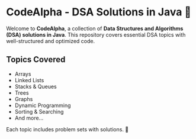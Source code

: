 # **CodeAlpha - DSA Solutions in Java 🚀**  

Welcome to **CodeAlpha**, a collection of **Data Structures and Algorithms (DSA) solutions in Java**. This repository covers essential DSA topics with well-structured and optimized code.  

## **Topics Covered**  
- Arrays  
- Linked Lists  
- Stacks & Queues  
- Trees  
- Graphs  
- Dynamic Programming  
- Sorting & Searching  
- And more...  

Each topic includes problem sets with solutions. 🚀  

